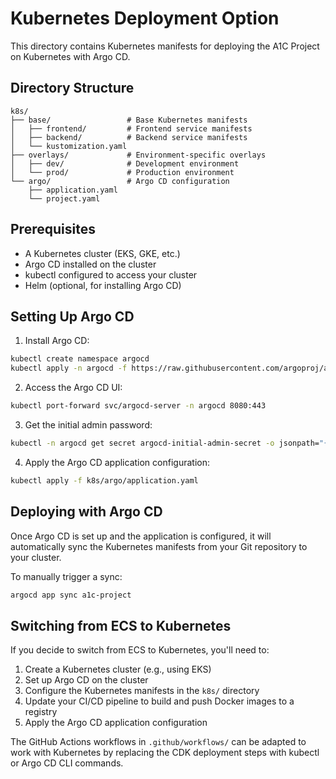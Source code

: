 # Kubernetes Deployment Option

This directory contains Kubernetes manifests for deploying the A1C Project on Kubernetes with Argo CD.

## Directory Structure

```
k8s/
├── base/                 # Base Kubernetes manifests
│   ├── frontend/         # Frontend service manifests
│   ├── backend/          # Backend service manifests
│   └── kustomization.yaml
├── overlays/             # Environment-specific overlays
│   ├── dev/              # Development environment
│   └── prod/             # Production environment
└── argo/                 # Argo CD configuration
    ├── application.yaml
    └── project.yaml
```

## Prerequisites

- A Kubernetes cluster (EKS, GKE, etc.)
- Argo CD installed on the cluster
- kubectl configured to access your cluster
- Helm (optional, for installing Argo CD)

## Setting Up Argo CD

1. Install Argo CD:

```bash
kubectl create namespace argocd
kubectl apply -n argocd -f https://raw.githubusercontent.com/argoproj/argo-cd/stable/manifests/install.yaml
```

2. Access the Argo CD UI:

```bash
kubectl port-forward svc/argocd-server -n argocd 8080:443
```

3. Get the initial admin password:

```bash
kubectl -n argocd get secret argocd-initial-admin-secret -o jsonpath="{.data.password}" | base64 -d
```

4. Apply the Argo CD application configuration:

```bash
kubectl apply -f k8s/argo/application.yaml
```

## Deploying with Argo CD

Once Argo CD is set up and the application is configured, it will automatically sync the Kubernetes manifests from your Git repository to your cluster.

To manually trigger a sync:

```bash
argocd app sync a1c-project
```

## Switching from ECS to Kubernetes

If you decide to switch from ECS to Kubernetes, you'll need to:

1. Create a Kubernetes cluster (e.g., using EKS)
2. Set up Argo CD on the cluster
3. Configure the Kubernetes manifests in the `k8s/` directory
4. Update your CI/CD pipeline to build and push Docker images to a registry
5. Apply the Argo CD application configuration

The GitHub Actions workflows in `.github/workflows/` can be adapted to work with Kubernetes by replacing the CDK deployment steps with kubectl or Argo CD CLI commands.
